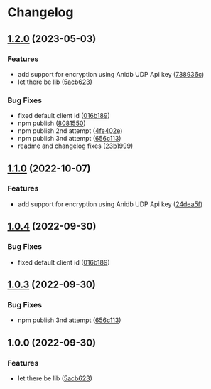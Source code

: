 # Changelog

## [1.2.0](https://github.com/tsukeero/anidb-udp-client/compare/v1.1.0...v1.2.0) (2023-05-03)


### Features

* add support for encryption using Anidb UDP Api key ([738936c](https://github.com/tsukeero/anidb-udp-client/commit/738936ca654086cb8471641afe9b31fe4baffb0f))
* let there be lib ([5acb623](https://github.com/tsukeero/anidb-udp-client/commit/5acb623f47d77c487ccabec9bcde4093c3c7ff6d))


### Bug Fixes

* fixed default client id ([016b189](https://github.com/tsukeero/anidb-udp-client/commit/016b1896aad664694fd60fc86c253f8af0f21fca))
* npm publish ([8081550](https://github.com/tsukeero/anidb-udp-client/commit/80815504020533e993a14888927e22e62c2e8944))
* npm publish 2nd attempt ([4fe402e](https://github.com/tsukeero/anidb-udp-client/commit/4fe402ebca2aed77bfc51514b7f17815ce39dda4))
* npm publish 3nd attempt ([656c113](https://github.com/tsukeero/anidb-udp-client/commit/656c113bfa9227424c83cb13b2b22b1da77d605b))
* readme and changelog fixes ([23b1999](https://github.com/tsukeero/anidb-udp-client/commit/23b1999fecc0e109a66b978b46a6d26ed8384f03))

## [1.1.0](https://github.com/tsukeero/anidb-udp-client/compare/v1.0.4...v1.1.0) (2022-10-07)


### Features

* add support for encryption using Anidb UDP Api key ([24dea5f](https://github.com/tsukeero/anidb-udp-client/commit/24dea5f3cfa6a40d6daee6152a9dd720c92d9ef6))

## [1.0.4](https://github.com/tsukeero/anidb-udp-client/compare/v1.0.3...v1.0.4) (2022-09-30)


### Bug Fixes

* fixed default client id ([016b189](https://github.com/tsukeero/anidb-udp-client/commit/016b1896aad664694fd60fc86c253f8af0f21fca))

## [1.0.3](https://github.com/tsukeero/anidb-udp-client/compare/v1.0.2...v1.0.3) (2022-09-30)


### Bug Fixes

* npm publish 3nd attempt ([656c113](https://github.com/tsukeero/anidb-udp-client/commit/656c113bfa9227424c83cb13b2b22b1da77d605b))


## 1.0.0 (2022-09-30)


### Features

* let there be lib ([5acb623](https://github.com/tsukeero/anidb-udp-client/commit/5acb623f47d77c487ccabec9bcde4093c3c7ff6d))
